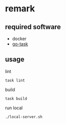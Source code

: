 # remark

## required software

* docker
* [go-task](https://taskfile.org/#/installation?id=install-script)

## usage

lint
```
task lint
```

build
```
task build
```

run local
```
./local-server.sh
```
